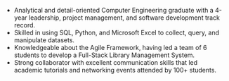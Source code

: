 - Analytical and detail-oriented Computer Engineering graduate with a 4-year leadership, project management, and software development track record.
- Skilled in using SQL, Python, and Microsoft Excel to collect, query, and manipulate datasets.
- Knowledgeable about the Agile Framework, having led a team of 6 students to develop a Full-Stack Library Management System.
- Strong collaborator with excellent communication skills that led academic tutorials and networking events attended by 100+ students.

<!---
rushiljoshi00/rushiljoshi00 is a ✨ special ✨ repository because its `README.md` (this file) appears on your GitHub profile.
You can click the Preview link to take a look at your changes.
--->
